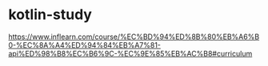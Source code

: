 # kotlin-study

https://www.inflearn.com/course/%EC%BD%94%ED%8B%80%EB%A6%B0-%EC%8A%A4%ED%94%84%EB%A7%81-api%ED%98%B8%EC%B6%9C-%EC%9E%85%EB%AC%B8#curriculum
